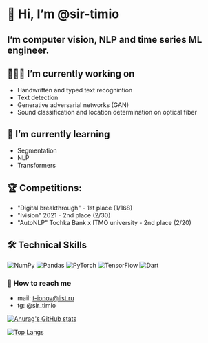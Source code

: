 # 👋 Hi, I’m @sir-timio
## I’m computer vision, NLP and time series ML engineer.
## 👨🏻‍💻 I’m currently working on
- Handwritten and typed text recognintion
- Text detection
- Generative adversarial networks (GAN)
- Sound classification and location determination on optical fiber

## 🔬 I’m currently learning
- Segmentation
- NLP
- Transformers

## 🏆 Сompetitions:
- "Digital breakthrough" - 1st place (1/168)
- "Ivision" 2021 - 2nd place  (2/30)
- "AutoNLP" Tochka Bank х ITMO university - 2nd place (2/20)


## 🛠 Technical Skills

![NumPy](https://img.shields.io/badge/numpy-%23013243.svg?style=for-the-badge&logo=numpy&logoColor=white)
![Pandas](https://img.shields.io/badge/pandas-%23150458.svg?style=for-the-badge&logo=pandas&logoColor=white)
![PyTorch](https://img.shields.io/badge/PyTorch-%23EE4C2C.svg?style=for-the-badge&logo=PyTorch&logoColor=white)
![TensorFlow](https://img.shields.io/badge/TensorFlow-%23FF6F00.svg?style=for-the-badge&logo=TensorFlow&logoColor=white)
![Dart](https://img.shields.io/badge/dart-%230175C2.svg?style=for-the-badge&logo=dart&logoColor=white)
### 🤝 How to reach me 
- mail: t-ionov@list.ru
- tg: @sir_timio
            
           

[![Anurag's GitHub stats](https://github-readme-stats.vercel.app/api?username=sir-timio)](https://github.com/sir-timio/github-readme-stats)

[![Top Langs](https://github-readme-stats.vercel.app/api/top-langs/?username=sir-timio&layout=compact)](https://github.com/sir-timio)
<!---
sir-timio/sir-timio is a ✨ special ✨ repository because its `README.md` (this file) appears on your GitHub profile.
You can click the Preview link to take a look at your changes.
--->
